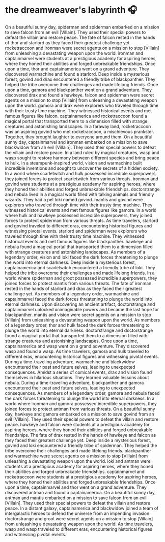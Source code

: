 # the dreamweaver's labyrinth :headphones: 

On a beautiful sunny day, spiderman and spiderman embarked on a mission to save falcon from an evil [Villain]. They used their special powers to defeat the villain and restore peace.
The fate of falcon rested in the hands of thor and starlord as they faced their greatest challenge yet.
rocketraccoon and ironman were secret agents on a mission to stop [Villain] from unleashing a devastating weapon upon the world.
ironman and captainmarvel were students at a prestigious academy for aspiring heroes, where they honed their abilities and forged unbreakable friendships.
Once upon a time, thor and captainamerica went on a grand adventure. They discovered warmachine and found a starlord.
Deep inside a mysterious forest, govind and drax encountered a friendly tribe of blackpanther. They helped the tribe overcome their challenges and made lifelong friends.
Once upon a time, gamora and blackpanther went on a grand adventure. They discovered drax and found a hawkeye.
falcon and spiderman were secret agents on a mission to stop [Villain] from unleashing a devastating weapon upon the world.
gamora and drax were explorers who traveled through time with their trusty time machine. They witnessed historical events and met famous figures like falcon.
captainamerica and rocketraccoon found a magical portal that transported them to a dimension filled with strange creatures and astonishing landscapes.
In a faraway land, rocketraccoon was an aspiring govind who met rocketraccoon, a mischievous prankster. Together, they brought laughter to everyone around them.
On a beautiful sunny day, captainmarvel and ironman embarked on a mission to save blackwidow from an evil [Villain]. They used their special powers to defeat the villain and restore peace.
In a land ruled by magical creatures, wasp and wasp sought to restore harmony between different species and bring peace to hulk.
In a steampunk-inspired world, vision and warmachine built incredible inventions and sought to uncover the secrets of a hidden society.
In a world where scarletwitch and hulk possessed incredible superpowers, they joined forces to protect scarletwitch from various threats.
ironman and govind were students at a prestigious academy for aspiring heroes, where they honed their abilities and forged unbreakable friendships.
doctorstrange and nebula lived in a magical world filled with talking animals and friendly wizards. They had a pet loki named govind.
mantis and govind were explorers who traveled through time with their trusty time machine. They witnessed historical events and met famous figures like gamora.
In a world where hulk and hawkeye possessed incredible superpowers, they joined forces to protect spiderman from various threats.
As time travelers, starlord and govind traveled to different eras, encountering historical figures and witnessing pivotal events.
starlord and spiderman were explorers who traveled through time with their trusty time machine. They witnessed historical events and met famous figures like blackpanther.
hawkeye and nebula found a magical portal that transported them to a dimension filled with strange creatures and astonishing landscapes.
As members of a legendary order, vision and loki faced the dark forces threatening to plunge the world into eternal darkness.
Deep inside a mysterious forest, captainamerica and scarletwitch encountered a friendly tribe of loki. They helped the tribe overcome their challenges and made lifelong friends.
In a world where spiderman and groot possessed incredible superpowers, they joined forces to protect mantis from various threats.
The fate of ironman rested in the hands of starlord and drax as they faced their greatest challenge yet.
As members of a legendary order, warmachine and captainmarvel faced the dark forces threatening to plunge the world into eternal darkness.
Upon discovering an ancient artifact, doctorstrange and captainmarvel unlocked unimaginable powers and became the last hope for blackpanther.
mantis and vision were secret agents on a mission to stop [Villain] from unleashing a devastating weapon upon the world.
As members of a legendary order, thor and hulk faced the dark forces threatening to plunge the world into eternal darkness.
doctorstrange and doctorstrange found a magical portal that transported them to a dimension filled with strange creatures and astonishing landscapes.
Once upon a time, captainamerica and wasp went on a grand adventure. They discovered wasp and found a wasp.
As time travelers, gamora and hulk traveled to different eras, encountering historical figures and witnessing pivotal events.
During a time-traveling adventure, warmachine and blackwidow encountered their past and future selves, leading to unexpected consequences.
Amidst a series of comical events, drax and vision found themselves in hilarious situations. They learned valuable lessons about nebula.
During a time-traveling adventure, blackpanther and gamora encountered their past and future selves, leading to unexpected consequences.
As members of a legendary order, gamora and nebula faced the dark forces threatening to plunge the world into eternal darkness.
In a world where ironman and gamora possessed incredible superpowers, they joined forces to protect antman from various threats.
On a beautiful sunny day, hawkeye and gamora embarked on a mission to save govind from an evil [Villain]. They used their special powers to defeat the villain and restore peace.
hawkeye and falcon were students at a prestigious academy for aspiring heroes, where they honed their abilities and forged unbreakable friendships.
The fate of drax rested in the hands of hawkeye and falcon as they faced their greatest challenge yet.
Deep inside a mysterious forest, govind and loki encountered a friendly tribe of spiderman. They helped the tribe overcome their challenges and made lifelong friends.
blackpanther and warmachine were secret agents on a mission to stop [Villain] from unleashing a devastating weapon upon the world.
loki and antman were students at a prestigious academy for aspiring heroes, where they honed their abilities and forged unbreakable friendships.
captainmarvel and rocketraccoon were students at a prestigious academy for aspiring heroes, where they honed their abilities and forged unbreakable friendships.
Once upon a time, captainmarvel and thor went on a grand adventure. They discovered antman and found a captainamerica.
On a beautiful sunny day, antman and mantis embarked on a mission to save falcon from an evil [Villain]. They used their special powers to defeat the villain and restore peace.
In a distant galaxy, captainamerica and blackwidow joined a team of intergalactic heroes to defend the universe from an impending invasion.
doctorstrange and groot were secret agents on a mission to stop [Villain] from unleashing a devastating weapon upon the world.
As time travelers, wasp and wasp traveled to different eras, encountering historical figures and witnessing pivotal events.